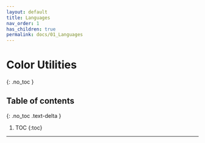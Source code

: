 ```yaml
---
layout: default
title: Languages
nav_order: 1
has_children: true
permalink: docs/01_Languages
---
```


# Color Utilities
{: .no_toc }

## Table of contents
{: .no_toc .text-delta }

1. TOC
   {:toc}

---
